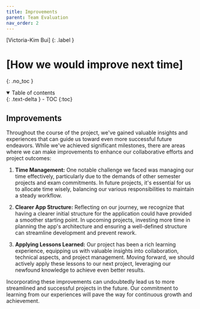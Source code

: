 ```yaml
---
title: Improvements
parent: Team Evaluation
nav_order: 2
---
```


[Victoria-Kim Bui]
{: .label }

# [How we would improve next time]
{: .no_toc }

<details open markdown="block">
  <summary>
    Table of contents
  </summary>
  {: .text-delta }
- TOC
{:toc}
</details>

## Improvements

Throughout the course of the project, we've gained valuable insights and experiences that can guide us toward even more successful future endeavors. While we've achieved significant milestones, there are areas where we can make improvements to enhance our collaborative efforts and project outcomes:

1. **Time Management:** One notable challenge we faced was managing our time effectively, particularly due to the demands of other semester projects and exam commitments. In future projects, it's essential for us to allocate time wisely, balancing our various responsibilities to maintain a steady workflow.

2. **Clearer App Structure:** Reflecting on our journey, we recognize that having a clearer initial structure for the application could have provided a smoother starting point. In upcoming projects, investing more time in planning the app's architecture and ensuring a well-defined structure can streamline development and prevent rework.

3. **Applying Lessons Learned:** Our project has been a rich learning experience, equipping us with valuable insights into collaboration, technical aspects, and project management. Moving forward, we should actively apply these lessons to our next project, leveraging our newfound knowledge to achieve even better results.

Incorporating these improvements can undoubtedly lead us to more streamlined and successful projects in the future. Our commitment to learning from our experiences will pave the way for continuous growth and achievement.